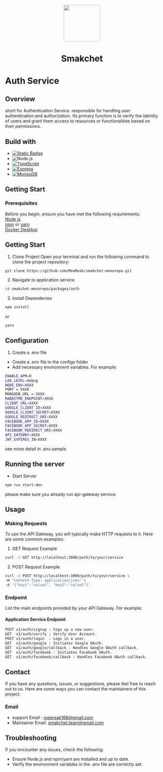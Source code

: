 <p align="center"><img src="https://github.com/MeeReak/smakchet-monorepo/assets/156150555/20c5a233-696b-4757-a025-ab0507ccdafe" width="120px"></p>
<h1 align="center">Smakchet</h1>

# Auth Service

## Overview
short for Authentication Service. responsible for handling user authentication and authorization. Its primary function is to verify the identity of users and grant them access to resources or functionalities based on their permissions.

## Build with
- [![Static Badge](https://img.shields.io/badge/Docker%20Desktop-1D63ED?style=for-the-badge&logo=docker&logoColor=fff)](https://www.docker.com/products/docker-desktop/)
- ![Node.js][Node.js]
- [![TypeScript][TypeScript]][TypeScript-url]
- [![Express][Express.js]][Express-url]
- [![MongoDB][MongoDB]][MongoDB-url]

## Getting Start
### Prerequisites
Before you begin, ensure you have met the following requirements:<br>
[Node js](https://nodejs.org/en)<br>
[npm](https://www.npmjs.com/) or [yarn](https://yarnpkg.com/)<br>
[Docker Desktop](https://www.docker.com/)<br>

## Getting Start

1. Clone Project
Open your terminal and run the following command to clone the project repository:
```bash
git clone https://github.com/MeeReak/smakchet-monorepo.git
```
2. Navigate to application service
```bash
cd smakchet-monorepo/packages/auth
```
3. Install Dependecies
```bash
npm install
```
or
```bash
yarn
```
## Configuration
1. Create a .env file
- Create a .env file in the configs folder
- Add necessary environment variables. For example:

```bash
ENABLE_APM=0
LOG_LEVEL=debug
NODE_ENV=XXXX
PORT = XXXX
MONGODB_URL = XXXX
RABBITMQ_ENDPOINT=XXXX
CLIENT_URL=XXXX
GOOGLE_CLIENT_ID=XXXX
GOOGLE_CLIENT_SECRET=XXXX
GOOGLE_REDIRECT_URI=XXXX
FACEBOOK_APP_ID=XXXX
FACEBOOK_APP_SECRET=XXXX
FACEBOOK_REDIRECT_URI=XXXX
API_GATEWAY=XXXX
JWT_EXPIRES_IN=XXXX
```
see more detail in .env.sample

## Running the server
- Start Server
```bash
npm run start:dev
```
please make sure you already run api-gateway service.

## Usage
### Making Requests
To use the API Gateway, you will typically make HTTP requests to it. Here are some common examples:
1. GET Request Example
```bash
curl -X GET http://localhost:3000/path/to/your/service
```
2. POST Request Example
```bash
curl -X POST http://localhost:3000/path/to/your/service \
-H "Content-Type: application/json" \
-d '{"key1":"value1", "key2":"value2"}'
```
### Endpoint
List the main endpoints provided by your API Gateway. For example:
#### Application Service Endpoint
```bash
POST v1/auth/signup : Sign up a new user.
GET  v1/auth/verify : Verify User Account.
POST v1/auth/login  : Logs in a user.
GET  v1/auth/google : Initiates Google OAuth.
GET  v1/auth/google/callback : Handles Google OAuth callback.
GET  v1/auth/facebook : Initiates Facebook OAuth.
GET  v1/auth/facebook/callback : Handles Facebook OAuth callback.
```
## Contact
If you have any questions, issues, or suggestions, please feel free to reach out to us. Here are some ways you can contact the maintainers of this project:
### Email
- support Email : meereak168@gmail.com
- Maintainer Email: smakchet.team@gmail.com

## Troubleshooting
If you encounter any issues, check the following:
- Ensure Node.js and npm/yarn are installed and up to date.
- Verify the environment variables in the .env file are correctly set.


<!-- MARKDOWN LINKS & IMAGES -->
<!-- https://www.markdownguide.org/basic-syntax/#reference-style-links -->
[contributors-shield]: https://img.shields.io/github/contributors/othneildrew/Best-README-Template.svg?style=for-the-badge
[contributors-url]: https://github.com/Vath-Song99/learnwithkru-monorepo/graphs/contributors
[forks-shield]: https://img.shields.io/github/forks/othneildrew/Best-README-Template.svg?style=for-the-badge
[forks-url]: https://github.com/Vath-Song99/learnwithkru-monorepo/forks
[stars-shield]: https://img.shields.io/github/stars/othneildrew/Best-README-Template.svg?style=for-the-badge
[stars-url]: https://github.com/Vath-Song99/learnwithkru-monorepo/stargazers
[issues-shield]: https://img.shields.io/github/issues/othneildrew/Best-README-Template.svg?style=for-the-badge
[issues-url]: https://github.com/Vath-Song99/learnwithkru-monorepo/issues
[license-shield]: https://img.shields.io/github/license/othneildrew/Best-README-Template.svg?style=for-the-badge
[license-url]: https://github.com/othneildrew/Best-README-Template/blob/master/LICENSE.txt
[linkedin-shield]: https://img.shields.io/badge/-LinkedIn-black.svg?style=for-the-badge&logo=linkedin&colorB=555
[linkedin-url]: https://linkedin.com/in/othneildrew
[product-screenshot]: images/screenshot.png
[Next.js]: https://img.shields.io/badge/next.js-000000?style=for-the-badge&logo=nextdotjs&logoColor=white
[Next-url]: https://nextjs.org/
[React.js]: https://img.shields.io/badge/React-20232A?style=for-the-badge&logo=react&logoColor=61DAFB
[React-url]: https://reactjs.org/
[Vue.js]: https://img.shields.io/badge/Vue.js-35495E?style=for-the-badge&logo=vuedotjs&logoColor=4FC08D
[Vue-url]: https://vuejs.org/
[Angular.io]: https://img.shields.io/badge/Angular-DD0031?style=for-the-badge&logo=angular&logoColor=white
[Angular-url]: https://angular.io/
[Svelte.dev]: https://img.shields.io/badge/Svelte-4A4A55?style=for-the-badge&logo=svelte&logoColor=FF3E00
[Svelte-url]: https://svelte.dev/
[Laravel.com]: https://img.shields.io/badge/Laravel-FF2D20?style=for-the-badge&logo=laravel&logoColor=white
[Laravel-url]: https://laravel.com
[Bootstrap.com]: https://img.shields.io/badge/Bootstrap-563D7C?style=for-the-badge&logo=bootstrap&logoColor=white
[Bootstrap-url]: https://getbootstrap.com
[JQuery.com]: https://img.shields.io/badge/jQuery-0769AD?style=for-the-badge&logo=jquery&logoColor=white
[JQuery-url]: https://jquery.com
[Node.js]: https://img.shields.io/badge/Node.js-43853D?style=for-the-badge&logo=node.js&logoColor=white
[Node-url]: https://nodejs.org/
[Express.js]: https://img.shields.io/badge/Express.js-000000?style=for-the-badge&logo=express&logoColor=white
[Express-url]: https://expressjs.com/
[TypeScript]: https://img.shields.io/badge/TypeScript-007ACC?style=for-the-badge&logo=typescript&logoColor=white
[TypeScript-url]: https://www.typescriptlang.org/
[MongoDB]: https://img.shields.io/badge/MongoDB-47A248?style=for-the-badge&logo=mongodb&logoColor=white
[MongoDB-url]: https://www.mongodb.com/
[JavaScript]: https://img.shields.io/badge/JavaScript-F7DF1E?style=for-the-badge&logo=javascript&logoColor=black
[Next.js]: https://img.shields.io/badge/Next.js-000000?style=for-the-badge&logo=next.js&logoColor=white
[Figma]: https://img.shields.io/badge/Figma-F24E1E?style=for-the-badge&logo=figma&logoColor=white
[Figma-url]: https://www.figma.com/design/ij4jlwjEniD1K69xLpaSt0/KRU-UI?m=dev&node-id=13-2&t=JM8rD22nxHWmXm5T-1


